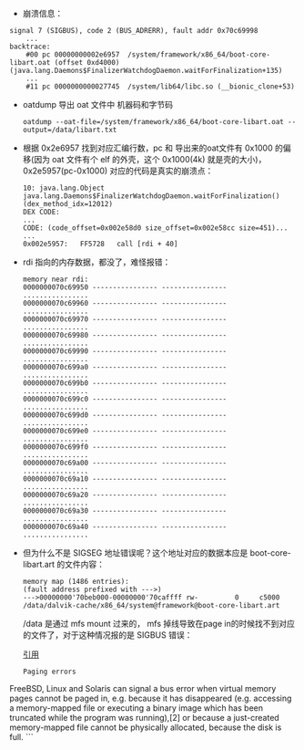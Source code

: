 * 崩溃信息：

```
signal 7 (SIGBUS), code 2 (BUS_ADRERR), fault addr 0x70c69998
    ...
backtrace:
    #00 pc 00000000002e6957  /system/framework/x86_64/boot-core-libart.oat (offset 0xd4000) (java.lang.Daemons$FinalizerWatchdogDaemon.waitForFinalization+135)
    ...
    #11 pc 0000000000027745  /system/lib64/libc.so (__bionic_clone+53)
```

* oatdump 导出 oat 文件中 机器码和字节码

	```
	oatdump --oat-file=/system/framework/x86_64/boot-core-libart.oat --output=/data/libart.txt
	```
	
* 根据 0x2e6957 找到对应汇编行数，pc 和 导出来的oat文件有 0x1000 的偏移(因为 oat 文件有个 elf 的外壳，这个 0x1000(4k) 就是壳的大小)，0x2e5957(pc-0x1000) 对应的代码是真实的崩溃点：

	```
	10: java.lang.Object java.lang.Daemons$FinalizerWatchdogDaemon.waitForFinalization() (dex_method_idx=12012)
   DEX CODE:
    ... 
	CODE: (code_offset=0x002e58d0 size_offset=0x002e58cc size=451)...
	...
	0x002e5957:   FF5728   call [rdi + 40]
	``` 
	
* rdi 指向的内存数据，都没了，难怪报错：

	```
	memory near rdi:
    0000000070c69950 ---------------- ----------------  ................
    0000000070c69960 ---------------- ----------------  ................
    0000000070c69970 ---------------- ----------------  ................
    0000000070c69980 ---------------- ----------------  ................
    0000000070c69990 ---------------- ----------------  ................
    0000000070c699a0 ---------------- ----------------  ................
    0000000070c699b0 ---------------- ----------------  ................
    0000000070c699c0 ---------------- ----------------  ................
    0000000070c699d0 ---------------- ----------------  ................
    0000000070c699e0 ---------------- ----------------  ................
    0000000070c699f0 ---------------- ----------------  ................
    0000000070c69a00 ---------------- ----------------  ................
    0000000070c69a10 ---------------- ----------------  ................
    0000000070c69a20 ---------------- ----------------  ................
    0000000070c69a30 ---------------- ----------------  ................
    0000000070c69a40 ---------------- ----------------  ................
	```
	
* 但为什么不是 SIGSEG 地址错误呢？这个地址对应的数据本应是 boot-core-libart.art 的文件内容：

	```
	memory map (1486 entries):
	(fault address prefixed with --->)
	--->00000000'70beb000-00000000'70caffff rw-         0     c5000  /data/dalvik-cache/x86_64/system@framework@boot-core-libart.art
	```
	
	/data 是通过 mfs mount 过来的， mfs 掉线导致在page in的时候找不到对应的文件了，对于这种情况报的是 SIGBUS 错误：
	
	[引用](https://en.wikipedia.org/wiki/Bus_error)
	
	```
	Paging errors
FreeBSD, Linux and Solaris can signal a bus error when virtual memory pages cannot be paged in, e.g. because it has disappeared (e.g. accessing a memory-mapped file or executing a binary image which has been truncated while the program was running),[2] or because a just-created memory-mapped file cannot be physically allocated, because the disk is full.
	```